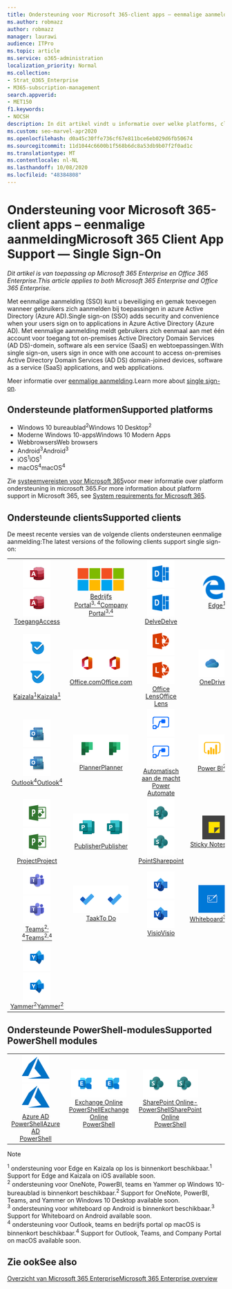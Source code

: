 ```yaml
---
title: Ondersteuning voor Microsoft 365-client apps – eenmalige aanmelding
ms.author: robmazz
author: robmazz
manager: laurawi
audience: ITPro
ms.topic: article
ms.service: o365-administration
localization_priority: Normal
ms.collection:
- Strat_O365_Enterprise
- M365-subscription-management
search.appverid:
- MET150
f1.keywords:
- NOCSH
description: In dit artikel vindt u informatie over welke platforms, clients en PowerShell-modules eenmalige aanmelding voor Microsoft 365 ondersteunen.
ms.custom: seo-marvel-apr2020
ms.openlocfilehash: d0a45c30ffe736cf67e811bce6eb029d6fb50674
ms.sourcegitcommit: 11d1044c6600b1f568b6dc8a53db9b07f2f0ad1c
ms.translationtype: MT
ms.contentlocale: nl-NL
ms.lasthandoff: 10/08/2020
ms.locfileid: "48384808"
---
```

# <a name="microsoft-365-client-app-support--single-sign-on"></a><span data-ttu-id="70e45-103">Ondersteuning voor Microsoft 365-client apps – eenmalige aanmelding</span><span class="sxs-lookup"><span data-stu-id="70e45-103">Microsoft 365 Client App Support — Single Sign-On</span></span>

<span data-ttu-id="70e45-104">*Dit artikel is van toepassing op Microsoft 365 Enterprise en Office 365 Enterprise.*</span><span class="sxs-lookup"><span data-stu-id="70e45-104">*This article applies to both Microsoft 365 Enterprise and Office 365 Enterprise.*</span></span>

<span data-ttu-id="70e45-105">Met eenmalige aanmelding (SSO) kunt u beveiliging en gemak toevoegen wanneer gebruikers zich aanmelden bij toepassingen in azure Active Directory (Azure AD).</span><span class="sxs-lookup"><span data-stu-id="70e45-105">Single sign-on (SSO) adds security and convenience when your users sign on to applications in Azure Active Directory (Azure AD).</span></span> <span data-ttu-id="70e45-106">Met eenmalige aanmelding meldt gebruikers zich eenmaal aan met één account voor toegang tot on-premises Active Directory Domain Services (AD DS)-domein, software als een service (SaaS) en webtoepassingen.</span><span class="sxs-lookup"><span data-stu-id="70e45-106">With single sign-on, users sign in once with one account to access on-premises Active Directory Domain Services (AD DS) domain-joined devices, software as a service (SaaS) applications, and web applications.</span></span>

<span data-ttu-id="70e45-107">Meer informatie over [eenmalige aanmelding](https://docs.microsoft.com/azure/active-directory/manage-apps/what-is-single-sign-on).</span><span class="sxs-lookup"><span data-stu-id="70e45-107">Learn more about [single sign-on](https://docs.microsoft.com/azure/active-directory/manage-apps/what-is-single-sign-on).</span></span>

## <a name="supported-platforms"></a><span data-ttu-id="70e45-108">Ondersteunde platformen</span><span class="sxs-lookup"><span data-stu-id="70e45-108">Supported platforms</span></span>

 - <span data-ttu-id="70e45-109">Windows 10 bureaublad<sup>2</sup></span><span class="sxs-lookup"><span data-stu-id="70e45-109">Windows 10 Desktop<sup>2</sup></span></span>
 - <span data-ttu-id="70e45-110">Moderne Windows 10-apps</span><span class="sxs-lookup"><span data-stu-id="70e45-110">Windows 10 Modern Apps</span></span>
 - <span data-ttu-id="70e45-111">Webbrowsers</span><span class="sxs-lookup"><span data-stu-id="70e45-111">Web browsers</span></span>
 - <span data-ttu-id="70e45-112">Android<sup>3</sup></span><span class="sxs-lookup"><span data-stu-id="70e45-112">Android<sup>3</sup></span></span>
 - <span data-ttu-id="70e45-113">iOS<sup>1</sup></span><span class="sxs-lookup"><span data-stu-id="70e45-113">iOS<sup>1</sup></span></span>
 - <span data-ttu-id="70e45-114">macOS<sup>4</sup></span><span class="sxs-lookup"><span data-stu-id="70e45-114">macOS<sup>4</sup></span></span>

<span data-ttu-id="70e45-115">Zie [systeemvereisten voor Microsoft 365](https://www.microsoft.com/microsoft-365/microsoft-365-and-office-resources)voor meer informatie over platform ondersteuning in microsoft 365.</span><span class="sxs-lookup"><span data-stu-id="70e45-115">For more information about platform support in Microsoft 365, see [System requirements for Microsoft 365](https://www.microsoft.com/microsoft-365/microsoft-365-and-office-resources).</span></span>

## <a name="supported-clients"></a><span data-ttu-id="70e45-116">Ondersteunde clients</span><span class="sxs-lookup"><span data-stu-id="70e45-116">Supported clients</span></span>

<span data-ttu-id="70e45-117">De meest recente versies van de volgende clients ondersteunen eenmalige aanmelding:</span><span class="sxs-lookup"><span data-stu-id="70e45-117">The latest versions of the following clients support single sign-on:</span></span>

| | | | | | |
|:---:|:---:|:---:|:---:|:---:|:---:|
| <span data-ttu-id="70e45-118">![Pictogram toegang](../media/o365-access-64x64.png)</span><span class="sxs-lookup"><span data-stu-id="70e45-118">![Access icon](../media/o365-access-64x64.png)</span></span> <br> [<span data-ttu-id="70e45-119">Toegang</span><span class="sxs-lookup"><span data-stu-id="70e45-119">Access</span></span>](https://products.office.com/access) | <span data-ttu-id="70e45-120">![Pictogram voor bedrijfsportal](../media/o365-microsoft-64x64.png)</span><span class="sxs-lookup"><span data-stu-id="70e45-120">![Company portal icon](../media/o365-microsoft-64x64.png)</span></span> <br> [<span data-ttu-id="70e45-121">Bedrijfs <br> Portal<sup>3, 4</sup></span><span class="sxs-lookup"><span data-stu-id="70e45-121">Company <br> Portal<sup>3,4</sup> </span></span>](https://docs.microsoft.com/intune-user-help/sign-in-to-the-company-portal) | <span data-ttu-id="70e45-122">![Pictogram Delve](../media/o365-delve-64x64.png)</span><span class="sxs-lookup"><span data-stu-id="70e45-122">![Delve icon](../media/o365-delve-64x64.png)</span></span> <br> [<span data-ttu-id="70e45-123">Delve</span><span class="sxs-lookup"><span data-stu-id="70e45-123">Delve</span></span>](https://products.office.com/business/intelligent-search) | <span data-ttu-id="70e45-124">![Pictogram Edge](../media/o365-edge-64x64.png)</span><span class="sxs-lookup"><span data-stu-id="70e45-124">![Edge icon](../media/o365-edge-64x64.png)</span></span> <br> [<span data-ttu-id="70e45-125">Edge<sup>1</sup></span><span class="sxs-lookup"><span data-stu-id="70e45-125">Edge<sup>1</sup></span></span>](https://www.microsoft.com/windows/microsoft-edge) | <span data-ttu-id="70e45-126">![Excel-pictogram](../media/o365-excel-64x64.png)</span><span class="sxs-lookup"><span data-stu-id="70e45-126">![Excel icon](../media/o365-excel-64x64.png)</span></span> <br> [<span data-ttu-id="70e45-127">Excel</span><span class="sxs-lookup"><span data-stu-id="70e45-127">Excel</span></span>](https://products.office.com/excel) 
| <span data-ttu-id="70e45-128">![Kaizala-pictogram](../media/o365-kaizala-64x64.png)</span><span class="sxs-lookup"><span data-stu-id="70e45-128">![Kaizala icon](../media/o365-kaizala-64x64.png)</span></span> <br> [<span data-ttu-id="70e45-129">Kaizala<sup>1</sup></span><span class="sxs-lookup"><span data-stu-id="70e45-129">Kaizala<sup>1</sup></span></span>](https://products.office.com/en/business/microsoft-kaizala) | <span data-ttu-id="70e45-130">![Office.com-pictogram](../media/o365-office-64x64.png)</span><span class="sxs-lookup"><span data-stu-id="70e45-130">![Office.com icon](../media/o365-office-64x64.png)</span></span> <br> [<span data-ttu-id="70e45-131">Office.com</span><span class="sxs-lookup"><span data-stu-id="70e45-131">Office.com</span></span>](https://www.office.com/) | <span data-ttu-id="70e45-132">![Lens pictogram](../media/o365-lens-64x64.png)</span><span class="sxs-lookup"><span data-stu-id="70e45-132">![Lens icon](../media/o365-lens-64x64.png)</span></span> <br> [<span data-ttu-id="70e45-133">Office Lens</span><span class="sxs-lookup"><span data-stu-id="70e45-133">Office Lens</span></span>](https://www.microsoft.com/p/office-lens/9wzdncrfj3t8?activetab=pivot%3Aoverviewtab) | <span data-ttu-id="70e45-134">![OneDrive voor bedrijven-pictogram](../media/o365-OneDrive-64x64.png)</span><span class="sxs-lookup"><span data-stu-id="70e45-134">![OneDrive for Business icon](../media/o365-OneDrive-64x64.png)</span></span> <br> [<span data-ttu-id="70e45-135">OneDrive</span><span class="sxs-lookup"><span data-stu-id="70e45-135">OneDrive</span></span>](https://products.office.com/onedrive-for-business/online-cloud-storage) | <span data-ttu-id="70e45-136">![OneNote-pictogram](../media/o365-OneNote-64x64.png)</span><span class="sxs-lookup"><span data-stu-id="70e45-136">![OneNote icon](../media/o365-OneNote-64x64.png)</span></span> <br> [<span data-ttu-id="70e45-137">OneNote<sup>2</sup></span><span class="sxs-lookup"><span data-stu-id="70e45-137">OneNote<sup>2</sup></span></span>](https://products.office.com/onenote) 
| <span data-ttu-id="70e45-138">![Outlook-pictogram](../media/o365-outlook-64x64.png)</span><span class="sxs-lookup"><span data-stu-id="70e45-138">![Outlook icon](../media/o365-outlook-64x64.png)</span></span> <br> [<span data-ttu-id="70e45-139">Outlook<sup>4</sup></span><span class="sxs-lookup"><span data-stu-id="70e45-139">Outlook<sup>4</sup></span></span>](https://products.office.com/outlook) | <span data-ttu-id="70e45-140">![Pictogram planner](../media/o365-planner-64x64.png)</span><span class="sxs-lookup"><span data-stu-id="70e45-140">![Planner icon](../media/o365-planner-64x64.png)</span></span> <br> [<span data-ttu-id="70e45-141">Planner</span><span class="sxs-lookup"><span data-stu-id="70e45-141">Planner</span></span>](https://products.office.com/business/task-management-software) | <span data-ttu-id="70e45-142">![Pictogram Power automatisch automatiseren](../media/o365-flow-64x64.png)</span><span class="sxs-lookup"><span data-stu-id="70e45-142">![Power Automate icon](../media/o365-flow-64x64.png)</span></span> <br> [<span data-ttu-id="70e45-143">Automatisch aan de macht <br></span><span class="sxs-lookup"><span data-stu-id="70e45-143">Power <br> Automate</span></span>](https://flow.microsoft.com) | <span data-ttu-id="70e45-144">![PowerBI-pictogram](../media/o365-powerbi-64x64.png)</span><span class="sxs-lookup"><span data-stu-id="70e45-144">![PowerBI icon](../media/o365-powerbi-64x64.png)</span></span> <br> [<span data-ttu-id="70e45-145">Power BI<sup>2</sup></span><span class="sxs-lookup"><span data-stu-id="70e45-145">Power BI<sup>2</sup></span></span>](https://powerbi.microsoft.com)| <span data-ttu-id="70e45-146">![PowerPoint-pictogram](../media/o365-powerpoint-64x64.png)</span><span class="sxs-lookup"><span data-stu-id="70e45-146">![PowerPoint icon](../media/o365-powerpoint-64x64.png)</span></span> <br> [<span data-ttu-id="70e45-147">PowerPoint</span><span class="sxs-lookup"><span data-stu-id="70e45-147">PowerPoint</span></span>](https://products.office.com/powerpoint) 
| <span data-ttu-id="70e45-148">![Project-pictogram](../media/o365-project-64x64.png)</span><span class="sxs-lookup"><span data-stu-id="70e45-148">![Project icon](../media/o365-project-64x64.png)</span></span> <br> [<span data-ttu-id="70e45-149">Project</span><span class="sxs-lookup"><span data-stu-id="70e45-149">Project</span></span>](https://products.office.com/project) | <span data-ttu-id="70e45-150">![Publisher-pictogram](../media/o365-publisher-64x64.png)</span><span class="sxs-lookup"><span data-stu-id="70e45-150">![Publisher icon](../media/o365-publisher-64x64.png)</span></span> <br> [<span data-ttu-id="70e45-151">Publisher</span><span class="sxs-lookup"><span data-stu-id="70e45-151">Publisher</span></span>](https://products.office.com/publisher) | <span data-ttu-id="70e45-152">![SharePoint-pictogram](../media/o365-sharepoint-64x64.png)</span><span class="sxs-lookup"><span data-stu-id="70e45-152">![SharePoint icon](../media/o365-sharepoint-64x64.png)</span></span> <br> [<span data-ttu-id="70e45-153">Point</span><span class="sxs-lookup"><span data-stu-id="70e45-153">Sharepoint</span></span>](https://products.office.com/sharepoint) | <span data-ttu-id="70e45-154">![Pictogram Sticky Notes](../media/o365-stickynotes-64x64.png)</span><span class="sxs-lookup"><span data-stu-id="70e45-154">![Sticky Notes icon](../media/o365-stickynotes-64x64.png)</span></span> <br> [<span data-ttu-id="70e45-155">Sticky Notes</span><span class="sxs-lookup"><span data-stu-id="70e45-155">Sticky Notes</span></span>](https://www.microsoft.com/p/microsoft-sticky-notes/9nblggh4qghw)  | <span data-ttu-id="70e45-156">![Sway-pictogram](../media/o365-sway-64x64.png)</span><span class="sxs-lookup"><span data-stu-id="70e45-156">![Sway icon](../media/o365-sway-64x64.png)</span></span> <br> [<span data-ttu-id="70e45-157">Sway</span><span class="sxs-lookup"><span data-stu-id="70e45-157">Sway</span></span>](https://sway.com) 
| <span data-ttu-id="70e45-158">![Pictogram teams](../media/o365-teams-64x64.png)</span><span class="sxs-lookup"><span data-stu-id="70e45-158">![Teams icon](../media/o365-teams-64x64.png)</span></span> <br> [<span data-ttu-id="70e45-159">Teams<sup>2, 4</sup></span><span class="sxs-lookup"><span data-stu-id="70e45-159">Teams<sup>2,4</sup></span></span>](https://products.office.com/microsoft-teams/group-chat-software) | <span data-ttu-id="70e45-160">![Pictogram taak](../media/o365-todo-64x64.png)</span><span class="sxs-lookup"><span data-stu-id="70e45-160">![To Do icon](../media/o365-todo-64x64.png)</span></span> <br> [<span data-ttu-id="70e45-161">Taak</span><span class="sxs-lookup"><span data-stu-id="70e45-161">To Do</span></span>](https://todo.microsoft.com) | <span data-ttu-id="70e45-162">![Visio-pictogram](../media/o365-visio-64x64.png)</span><span class="sxs-lookup"><span data-stu-id="70e45-162">![Visio icon](../media/o365-visio-64x64.png)</span></span> <br> [<span data-ttu-id="70e45-163">Visio</span><span class="sxs-lookup"><span data-stu-id="70e45-163">Visio</span></span>](https://products.office.com/visio/flowchart-software) | <span data-ttu-id="70e45-164">![Whiteboard pictogram](../media/o365-whiteboard-64x64.png)</span><span class="sxs-lookup"><span data-stu-id="70e45-164">![Whiteboard icon](../media/o365-whiteboard-64x64.png)</span></span> <br> [<span data-ttu-id="70e45-165">Whiteboard<sup>3</sup></span><span class="sxs-lookup"><span data-stu-id="70e45-165">Whiteboard<sup>3</sup></span></span>](https://whiteboard.microsoft.com/) | <span data-ttu-id="70e45-166">![Word-pictogram](../media/o365-word-64x64.png)</span><span class="sxs-lookup"><span data-stu-id="70e45-166">![Word icon](../media/o365-word-64x64.png)</span></span> <br> [<span data-ttu-id="70e45-167">Word</span><span class="sxs-lookup"><span data-stu-id="70e45-167">Word</span></span>](https://products.office.com/word) 
| <span data-ttu-id="70e45-168">![Pictogram Yammer](../media/o365-yammer-64x64.png)</span><span class="sxs-lookup"><span data-stu-id="70e45-168">![Yammer icon](../media/o365-yammer-64x64.png)</span></span> <br> [<span data-ttu-id="70e45-169">Yammer<sup>2</sup></span><span class="sxs-lookup"><span data-stu-id="70e45-169">Yammer<sup>2</sup></span></span>](https://products.office.com/yammer/yammer-overview) |

## <a name="supported-powershell-modules"></a><span data-ttu-id="70e45-170">Ondersteunde PowerShell-modules</span><span class="sxs-lookup"><span data-stu-id="70e45-170">Supported PowerShell modules</span></span>

| | | | | | |
|:---:|:---:|:---:|:---:|:---:|:---:|
| <span data-ttu-id="70e45-171">![Azure-pictogram](../media/o365-azure-64x64.png)</span><span class="sxs-lookup"><span data-stu-id="70e45-171">![Azure icon](../media/o365-azure-64x64.png)</span></span> <br> [<span data-ttu-id="70e45-172">Azure AD <br> PowerShell</span><span class="sxs-lookup"><span data-stu-id="70e45-172">Azure AD <br> PowerShell</span></span>](https://docs.microsoft.com/powershell/azure/active-directory/overview?view=azureadps-2.0) | <span data-ttu-id="70e45-173">![Pictogram Exchange](../media/o365-exchange-64x64.png)</span><span class="sxs-lookup"><span data-stu-id="70e45-173">![Exchange icon](../media/o365-exchange-64x64.png)</span></span> <br> [<span data-ttu-id="70e45-174">Exchange Online <br> PowerShell</span><span class="sxs-lookup"><span data-stu-id="70e45-174">Exchange Online <br> PowerShell</span></span>](https://docs.microsoft.com/powershell/exchange/exchange-online-powershell) | <span data-ttu-id="70e45-175">![SharePoint-pictogram](../media/o365-sharepoint-64x64.png)</span><span class="sxs-lookup"><span data-stu-id="70e45-175">![SharePoint icon](../media/o365-sharepoint-64x64.png)</span></span> <br> [<span data-ttu-id="70e45-176">SharePoint Online- <br> PowerShell</span><span class="sxs-lookup"><span data-stu-id="70e45-176">SharePoint Online <br> PowerShell</span></span>](https://docs.microsoft.com/powershell/sharepoint/sharepoint-online/connect-sharepoint-online)

> [!NOTE]
> <span data-ttu-id="70e45-177"><sup>1</sup> ondersteuning voor Edge en Kaizala op Ios is binnenkort beschikbaar.</span><span class="sxs-lookup"><span data-stu-id="70e45-177"><sup>1</sup> Support for Edge and Kaizala on iOS available soon.</span></span> <br>
> <span data-ttu-id="70e45-178"><sup>2</sup> ondersteuning voor OneNote, PowerBI, teams en Yammer op Windows 10-bureaublad is binnenkort beschikbaar.</span><span class="sxs-lookup"><span data-stu-id="70e45-178"><sup>2</sup> Support for OneNote, PowerBI, Teams, and Yammer on Windows 10 Desktop available soon.</span></span> <br>
> <span data-ttu-id="70e45-179"><sup>3</sup> ondersteuning voor whiteboard op Android is binnenkort beschikbaar.</span><span class="sxs-lookup"><span data-stu-id="70e45-179"><sup>3</sup> Support for Whiteboard on Android available soon.</span></span> <br>
> <span data-ttu-id="70e45-180"><sup>4</sup> ondersteuning voor Outlook, teams en bedrijfs portal op macOS is binnenkort beschikbaar.</span><span class="sxs-lookup"><span data-stu-id="70e45-180"><sup>4</sup> Support for Outlook, Teams, and Company Portal on macOS available soon.</span></span> <br>

## <a name="see-also"></a><span data-ttu-id="70e45-181">Zie ook</span><span class="sxs-lookup"><span data-stu-id="70e45-181">See also</span></span>

[<span data-ttu-id="70e45-182">Overzicht van Microsoft 365 Enterprise</span><span class="sxs-lookup"><span data-stu-id="70e45-182">Microsoft 365 Enterprise overview</span></span>](microsoft-365-overview.md)
